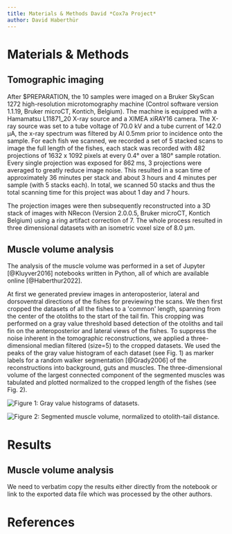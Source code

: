 ```yaml
---
title: Materials & Methods David *Cox7a Project*
author: David Haberthür
---
```


# Materials & Methods
## Tomographic imaging
After $PREPARATION, the 10 samples were imaged on a Bruker SkyScan 1272 high-resolution microtomography machine (Control software version 1.1.19, Bruker microCT, Kontich, Belgium).
The machine is equipped with a Hamamatsu L11871_20 X-ray source and a XIMEA xiRAY16 camera.
The X-ray source was set to a tube voltage of 70.0 kV and a tube current of 142.0 µA, the x-ray spectrum was filtered by Al 0.5mm prior to incidence onto the sample.
For each fish we scanned, we recorded a set of 5 stacked scans to image the full length of the fishes, each stack was recorded with 482 projections of 1632 x 1092 pixels at every 0.4° over a 180° sample rotation.
Every single projection was exposed for 862 ms, 3 projections were averaged to greatly reduce image noise.
This resulted in a scan time of approximately 36 minutes per stack and about 3 hours and 4 minutes per sample (with 5 stacks each).
In total, we scanned 50 stacks and thus the total scanning time for this project was about 1 day and 7 hours.

The projection images were then subsequently reconstructed into a 3D stack of images with NRecon (Version 2.0.0.5, Bruker microCT, Kontich Belgium) using a ring artifact correction of 7.
The whole process resulted in three dimensional datasets with an isometric voxel size of 8.0 µm.

## Muscle volume analysis
The analysis of the muscle volume was performed in a set of Jupyter [@Kluyver2016] notebooks written in Python, all of which are available online [@Haberthur2022].

At first we generated preview images in anteroposterior, lateral and dorsoventral directions of the fishes for previewing the scans.
We then first cropped the datasets of all the fishes to a 'common' length, spanning from the center of the otoliths to the start of the tail fin.
This cropping was performed on a gray value threshold based detection of the otoliths and tail fin on the anteroposterior and lateral views of the fishes.
To suppress the noise inherent in the tomographic reconstructions, we applied a three-dimensional median filtered (size=5) to the cropped datasets.
We used the peaks of the gray value histogram of each dataset (see Fig. 1) as marker labels for a random walker segmentation [@Grady2006] of the reconstructions into background, guts and muscles.
The three-dimensional volume of the largest connected component of the segmented muscles was tabulated and plotted normalized to the cropped length of the fishes (see Fig. 2).

![Figure 1: Gray value histograms of datasets.](Output/3d484db/Histograms.Median.Experiment.png)

![Figure 2: Segmented muscle volume, normalized to otolith-tail distance.](Output/3d484db/SegmentedVolume.Normalized.Length.png)


# Results
## Muscle volume analysis

We need to verbatim copy the results either directly from the notebook or link to the exported data file which was processed by the other authors.

# References
